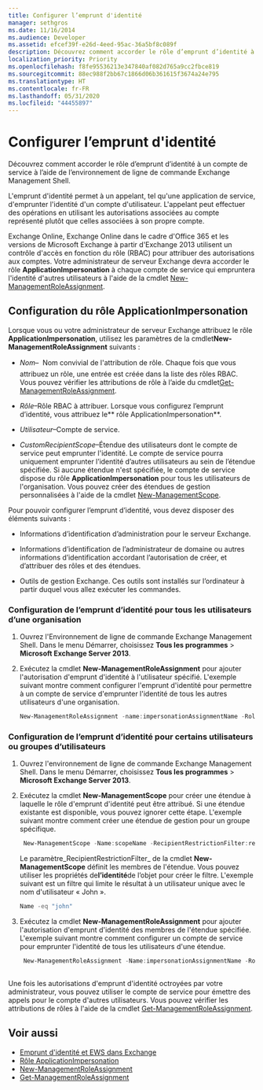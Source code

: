 ```yaml
---
title: Configurer l’emprunt d'identité
manager: sethgros
ms.date: 11/16/2014
ms.audience: Developer
ms.assetid: efcef39f-e26d-4eed-95ac-36a5bf8c089f
description: Découvrez comment accorder le rôle d’emprunt d’identité à un compte de service à l’aide de l’environnement de ligne de commande Exchange Management Shell.
localization_priority: Priority
ms.openlocfilehash: f8fe95536213e347840af082d765a9cc2fbce819
ms.sourcegitcommit: 88ec988f2bb67c1866d06b361615f3674a24e795
ms.translationtype: HT
ms.contentlocale: fr-FR
ms.lasthandoff: 05/31/2020
ms.locfileid: "44455897"
---
```

# <a name="configure-impersonation"></a>Configurer l’emprunt d'identité

Découvrez comment accorder le rôle d’emprunt d’identité à un compte de service à l’aide de l’environnement de ligne de commande Exchange Management Shell. 
  
L'emprunt d'identité permet à un appelant, tel qu'une application de service, d'emprunter l'identité d'un compte d'utilisateur. L'appelant peut effectuer des opérations en utilisant les autorisations associées au compte représenté plutôt que celles associées à son propre compte.
  
Exchange Online, Exchange Online dans le cadre d'Office 365 et les versions de Microsoft Exchange à partir d'Exchange 2013 utilisent un contrôle d'accès en fonction du rôle (RBAC) pour attribuer des autorisations aux comptes. Votre administrateur de serveur Exchange devra accorder le rôle **ApplicationImpersonation** à chaque compte de service qui empruntera l'identité d'autres utilisateurs à l'aide de la cmdlet [New-ManagementRoleAssignment](https://msdn.microsoft.com/library/34d4f2e3-f2c5-49e1-a6a9-1366da65a78c.aspx). 
  
## <a name="configuring-the-applicationimpersonation-role"></a>Configuration du rôle ApplicationImpersonation

Lorsque vous ou votre administrateur de serveur Exchange attribuez le rôle **ApplicationImpersonation**, utilisez les paramètres de la cmdlet**New-ManagementRoleAssignment** suivants : 
  
-  _Nom_&ndash;  Nom convivial de l'attribution de rôle. Chaque fois que vous attribuez un rôle, une entrée est créée dans la liste des rôles RBAC. Vous pouvez vérifier les attributions de rôle à l’aide du cmdlet[Get-ManagementRoleAssignment](https://msdn.microsoft.com/library/a3a6ee46-061b-444a-8639-43a416309445.aspx). 
    
-  _Rôle_&ndash;Rôle RBAC à attribuer. Lorsque vous configurez l’emprunt d’identité, vous attribuez le** rôle ApplicationImpersonation**. 
    
-  _Utilisateur_&ndash;Compte de service. 
    
-  _CustomRecipientScope_&ndash;Étendue des utilisateurs dont le compte de service peut emprunter l'identité. Le compte de service pourra uniquement emprunter l’identité d’autres utilisateurs au sein de l’étendue spécifiée. Si aucune étendue n'est spécifiée, le compte de service dispose du rôle **ApplicationImpersonation** pour tous les utilisateurs de l'organisation. Vous pouvez créer des étendues de gestion personnalisées à l'aide de la cmdlet [New-ManagementScope](https://msdn.microsoft.com/library/1ea1f474-69d6-48c0-9beb-bfa4442c5dab.aspx). 
    
Pour pouvoir configurer l’emprunt d’identité, vous devez disposer des éléments suivants :
  
- Informations d’identification d’administration pour le serveur Exchange.
    
- Informations d’identification de l’administrateur de domaine ou autres informations d’identification accordant l’autorisation de créer, et d’attribuer des rôles et des étendues.
    
- Outils de gestion Exchange. Ces outils sont installés sur l’ordinateur à partir duquel vous allez exécuter les commandes.
    
### <a name="to-configure-impersonation-for-all-users-in-an-organization"></a>Configuration de l’emprunt d’identité pour tous les utilisateurs d’une organisation

1. Ouvrez l'Environnement de ligne de commande Exchange Management Shell. Dans le menu Démarrer, choisissez **Tous les programmes** > **Microsoft Exchange Server 2013**. 
    
2. Exécutez la cmdlet **New-ManagementRoleAssignment** pour ajouter l'autorisation d'emprunt d'identité à l'utilisateur spécifié. L'exemple suivant montre comment configurer l'emprunt d'identité pour permettre à un compte de service d'emprunter l'identité de tous les autres utilisateurs d'une organisation. 
    
   ```powershell
   New-ManagementRoleAssignment -name:impersonationAssignmentName -Role:ApplicationImpersonation -User:serviceAccount 
   ```

### <a name="to-configure-impersonation-for-specific-users-or-groups-of-users"></a>Configuration de l’emprunt d’identité pour certains utilisateurs ou groupes d’utilisateurs

1. Ouvrez l'environnement de ligne de commande Exchange Management Shell. Dans le menu Démarrer, choisissez **Tous les programmes** > **Microsoft Exchange Server 2013**. 
    
2. Exécutez la cmdlet **New-ManagementScope** pour créer une étendue à laquelle le rôle d'emprunt d'identité peut être attribué. Si une étendue existante est disponible, vous pouvez ignorer cette étape. L'exemple suivant montre comment créer une étendue de gestion pour un groupe spécifique. 
    
   ```powershell
    New-ManagementScope -Name:scopeName -RecipientRestrictionFilter:recipientFilter
   ```

   Le paramètre_RecipientRestrictionFilter_ de la cmdlet **New-ManagementScope** définit les membres de l'étendue. Vous pouvez utiliser les propriétés de**l’identité**de l’objet pour créer le filtre. L'exemple suivant est un filtre qui limite le résultat à un utilisateur unique avec le nom d'utilisateur « John ». 
    
   ```powershell
   Name -eq "john"
   ```

3. Exécutez la cmdlet **New-ManagementRoleAssignment** pour ajouter l'autorisation d'emprunt d'identité des membres de l'étendue spécifiée. L'exemple suivant montre comment configurer un compte de service pour emprunter l'identité de tous les utilisateurs d'une étendue. 
    
   ```powershell
    New-ManagementRoleAssignment -Name:impersonationAssignmentName -Role:ApplicationImpersonation -User:serviceAccount -CustomRecipientWriteScope:scopeName
    
   ```


Une fois les autorisations d'emprunt d'identité octroyées par votre administrateur, vous pouvez utiliser le compte de service pour émettre des appels pour le compte d'autres utilisateurs. Vous pouvez vérifier les attributions de rôles à l'aide de la cmdlet [Get-ManagementRoleAssignment](https://msdn.microsoft.com/library/a3a6ee46-061b-444a-8639-43a416309445.aspx). 
  
## <a name="see-also"></a>Voir aussi

- [Emprunt d'identité et EWS dans Exchange](impersonation-and-ews-in-exchange.md)
- [Rôle ApplicationImpersonation](https://technet.microsoft.com/library/dd776119%28v=exchg.150%29.aspx)   
- [New-ManagementRoleAssignment](https://msdn.microsoft.com/library/34d4f2e3-f2c5-49e1-a6a9-1366da65a78c.aspx)    
- [Get-ManagementRoleAssignment](https://msdn.microsoft.com/library/a3a6ee46-061b-444a-8639-43a416309445.aspx)
    

